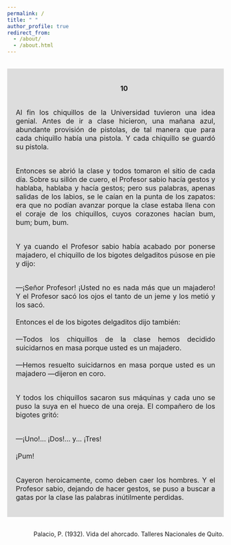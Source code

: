 ```yaml
---
permalink: /
title: " "
author_profile: true
redirect_from: 
  - /about/
  - /about.html
---
```


<div style="text-align: justify; text-indent: 40px;">

<br>

<div style="background-color: rgb(221, 221, 221); padding: 20px; font-size: 16px;">

<div style="text-align: center; ">

<strong> 10 </strong>

</div>


<br>Al fin los chiquillos de la Universidad tuvieron una idea genial.
Antes de ir a clase hicieron, una mañana azul, abundante provisión de pistolas, de tal manera que para cada chiquillo había una pistola. Y cada chiquillo se guardó su pistola.<br>

<br>Entonces se abrió la clase y todos tomaron el sitio de cada día. Sobre su sillón de cuero, el Profesor sabio hacía gestos y hablaba, hablaba y hacía gestos; pero sus palabras, apenas salidas de los labios, se le caían en la punta de los zapatos: era que no podían avanzar porque la clase estaba llena con el coraje de los chiquillos, cuyos corazones hacían bum, bum; bum, bum.<br>

<br>Y ya cuando el Profesor sabio había acabado por ponerse majadero, el chiquillo de los bigotes delgaditos púsose en pie y dijo:<br>

<br>—¡Señor Profesor! ¡Usted no es nada más que un majadero!
Y el Profesor sacó los ojos el tanto de un jeme y los metió y los sacó.<br>
<br>Entonces el de los bigotes delgaditos dijo también:<br>
<br>—Todos los chiquillos de la clase hemos decidido suicidarnos en masa porque usted es un majadero.<br>
<br>—Hemos resuelto suicidarnos en masa porque usted es un majadero —dijeron en coro.<br>

<br>Y todos los chiquillos sacaron sus máquinas y cada uno se puso la suya en el hueco de una oreja. El compañero de los bigotes gritó:<br>

<br>—¡Uno!... ¡Dos!... y... ¡Tres!<br>
<br>¡Pum!<br>

<br>Cayeron heroicamente, como deben caer los hombres. Y el Profesor sabio, dejando de hacer gestos, se puso a buscar a gatas por la clase las palabras inútilmente perdidas.<br>



</div><br>

</div>

<div style="text-align: right;">

Palacio, P. (1932). Vida del ahorcado. Talleres Nacionales de Quito.

</div>

